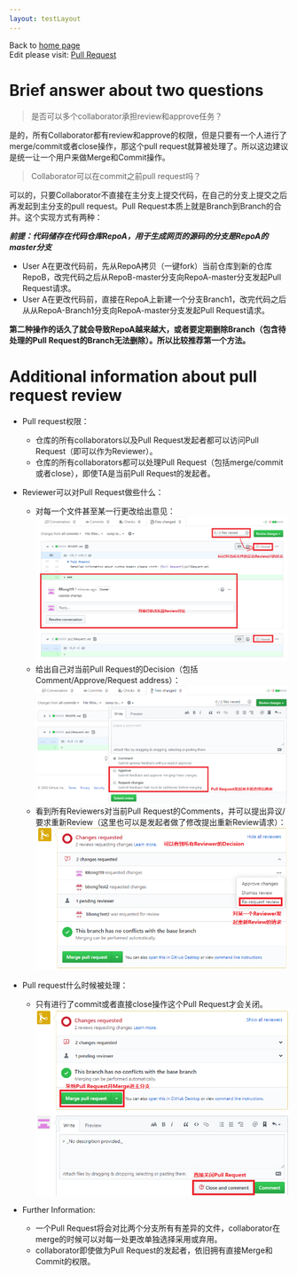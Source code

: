 ```yaml
---
layout: testLayout
---
```



Back to [home page](README.md)  
Edit please visit: [Pull Request](https://github.com/BBong119/bbong119.github.io/blob/master/pullRequest.md)  


# Brief answer about two questions
> 是否可以多个collaborator承担review和approve任务？  
  
是的，所有Collaborator都有review和approve的权限，但是只要有一个人进行了merge/commit或者close操作，那这个pull request就算被处理了。所以这边建议是统一让一个用户来做Merge和Commit操作。  


> Collaborator可以在commit之前pull request吗？  

可以的，只要Collaborator不直接在主分支上提交代码，在自己的分支上提交之后再发起到主分支的pull request。Pull Request本质上就是Branch到Branch的合并。这个实现方式有两种：

***前提：代码储存在代码仓库RepoA，用于生成网页的源码的分支是RepoA的master分支*** 
* User A在更改代码前，先从RepoA拷贝（一键fork）当前仓库到新的仓库RepoB，改完代码之后从RepoB-master分支向RepoA-master分支发起Pull Request请求。  
* User A在更改代码前，直接在RepoA上新建一个分支Branch1，改完代码之后从从RepoA-Branch1分支向RepoA-master分支发起Pull Request请求。  
  
**第二种操作的话久了就会导致RepoA越来越大，或者要定期删除Branch（包含待处理的Pull Request的Branch无法删除）。所以比较推荐第一个方法。**


# Additional information about pull request review  

* Pull request权限：
    - 仓库的所有collaborators以及Pull Request发起者都可以访问Pull Request（即可以作为Reviewer）。
    - 仓库的所有collaborators都可以处理Pull Request（包括merge/commit或者close），即使TA是当前Pull Request的发起者。
 
* Reviewer可以对Pull Request做些什么：
    - 对每一个文件甚至某一行更改给出意见：  
![image loading failed](/pullRequestSrcPic/pullRequestReview.PNG)  
    - 给出自己对当前Pull Request的Decision（包括Comment/Approve/Request address）：  
![image loading failed](/pullRequestSrcPic/finalDecision.PNG)  
    - 看到所有Reviewers对当前Pull Request的Comments，并可以提出异议/要求重新Review（这里也可以是发起者做了修改提出重新Review请求）：  
![image loading failed](/pullRequestSrcPic/reviewer.PNG)   

  
* Pull request什么时候被处理：
    - 只有进行了commit或者直接close操作这个Pull Request才会关闭。
![image loading failed](/pullRequestSrcPic/closePullRequest.PNG)   


* Further Information:
    - 一个Pull Request将会对比两个分支所有有差异的文件，collaborator在merge的时候可以对每一处更改单独选择采用或弃用。
    - collaborator即使做为Pull Request的发起者，依旧拥有直接Merge和Commit的权限。
